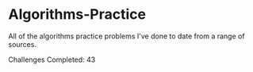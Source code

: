 # Algorithms-Practice

All of the algorithms practice problems I've done to date from a range of sources.

Challenges Completed: 43

